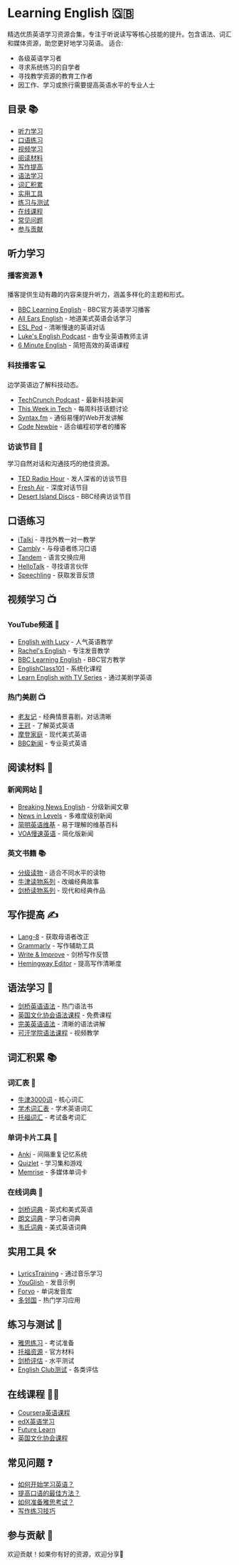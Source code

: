 # Learning English 🇬🇧

精选优质英语学习资源合集，专注于听说读写等核心技能的提升。包含语法、词汇和媒体资源，助您更好地学习英语。
适合:

- 各级英语学习者
- 寻求系统练习的自学者
- 寻找教学资源的教育工作者
- 因工作、学习或旅行需要提高英语水平的专业人士

## 目录 📚

- [听力学习](#听力学习)
- [口语练习](#口语练习)
- [视频学习](#视频学习)
- [阅读材料](#阅读材料)
- [写作提高](#写作提高)
- [语法学习](#语法学习)
- [词汇积累](#词汇积累)
- [实用工具](#实用工具)
- [练习与测试](#练习与测试)
- [在线课程](#在线课程)
- [常见问题](#常见问题)
- [参与贡献](#参与贡献)

## 听力学习

### 播客资源 🎙️

播客提供生动有趣的内容来提升听力，涵盖多样化的主题和形式。

- [BBC Learning English](https://www.bbc.co.uk/learningenglish) - BBC官方英语学习播客
- [All Ears English](https://www.allearsenglish.com/) - 地道美式英语会话学习
- [ESL Pod](https://www.eslpod.com/) - 清晰慢速的英语对话
- [Luke's English Podcast](https://teacherluke.co.uk/) - 由专业英语教师主讲
- [6 Minute English](https://www.bbc.co.uk/learningenglish/english/features/6-minute-english) - 简短高效的英语课程

### 科技播客 💻

边学英语边了解科技动态。

- [TechCrunch Podcast](https://techcrunch.com/podcast) - 最新科技新闻
- [This Week in Tech](https://twit.tv/shows/this-week-in-tech) - 每周科技话题讨论
- [Syntax.fm](https://syntax.fm/) - 通俗易懂的Web开发讲解
- [Code Newbie](https://www.codenewbie.org/podcast) - 适合编程初学者的播客

### 访谈节目 🎤

学习自然对话和沟通技巧的绝佳资源。

- [TED Radio Hour](https://www.npr.org/programs/ted-radio-hour/) - 发人深省的访谈节目
- [Fresh Air](https://www.npr.org/programs/fresh-air/) - 深度对话节目
- [Desert Island Discs](https://www.bbc.co.uk/programmes/b006qnmr) - BBC经典访谈节目

## 口语练习 

- [iTalki](https://www.italki.com/) - 寻找外教一对一教学
- [Cambly](https://www.cambly.com/) - 与母语者练习口语
- [Tandem](https://www.tandem.net/) - 语言交换应用
- [HelloTalk](https://www.hellotalk.com/) - 寻找语言伙伴
- [Speechling](https://speechling.com/) - 获取发音反馈

## 视频学习 📺

### YouTube频道 🎥

- [English with Lucy](https://www.youtube.com/c/EnglishwithLucy) - 人气英语教学
- [Rachel's English](https://www.youtube.com/user/rachelsenglish) - 专注发音教学
- [BBC Learning English](https://www.youtube.com/user/bbclearningenglish) - BBC官方教学
- [EnglishClass101](https://www.youtube.com/user/ENGLISHCLASS101) - 系统化课程
- [Learn English with TV Series](https://www.youtube.com/c/LearnEnglishWithTVSeries) - 通过美剧学英语

### 热门美剧 📺

- [老友记](https://www.imdb.com/title/tt0108778/) - 经典情景喜剧，对话清晰
- [王冠](https://www.netflix.com/title/80025678) - 了解英式英语
- [摩登家庭](https://www.imdb.com/title/tt1442437/) - 现代美式英语
- [BBC新闻](https://www.bbc.com/news) - 专业英式英语

## 阅读材料 📖

### 新闻网站 📰

- [Breaking News English](https://breakingnewsenglish.com/) - 分级新闻文章
- [News in Levels](https://www.newsinlevels.com/) - 多难度级别新闻
- [简明英语维基](https://simple.wikipedia.org/) - 易于理解的维基百科
- [VOA慢速英语](https://learningenglish.voanews.com/) - 简化版新闻

### 英文书籍 📚

- [分级读物](https://www.penguinreaders.com/) - 适合不同水平的读物
- [牛津读物系列](https://elt.oup.com/catalogue/items/global/graded_readers/) - 改编经典故事
- [剑桥读物系列](https://www.cambridge.org/gb/cambridgeenglish/catalog/readers) - 现代和经典作品

## 写作提高 ✍️

- [Lang-8](https://lang-8.com/) - 获取母语者改正
- [Grammarly](https://www.grammarly.com/) - 写作辅助工具
- [Write & Improve](https://writeandimprove.com/) - 剑桥写作反馈
- [Hemingway Editor](http://www.hemingwayapp.com/) - 提高写作清晰度

## 语法学习 📝

- [剑桥英语语法](https://www.cambridge.org/grammar-in-use) - 热门语法书
- [英国文化协会语法课程](https://learnenglish.britishcouncil.org/grammar) - 免费课程
- [完美英语语法](https://www.perfect-english-grammar.com/) - 清晰的语法讲解
- [可汗学院语法课程](https://www.khanacademy.org/humanities/grammar) - 视频教学

## 词汇积累 📚

### 词汇表 📝

- [牛津3000词](https://www.oxfordlearnersdictionaries.com/about/oxford3000) - 核心词汇
- [学术词汇表](https://www.victoria.ac.nz/lals/resources/academicwordlist) - 学术英语词汇
- [托福词汇](https://www.vocabulary.com/lists/194479) - 考试备考词汇

### 单词卡片工具 🎴

- [Anki](https://apps.ankiweb.net/) - 间隔重复记忆系统
- [Quizlet](https://quizlet.com/) - 学习集和游戏
- [Memrise](https://www.memrise.com/) - 多媒体单词卡

### 在线词典 📖

- [剑桥词典](https://dictionary.cambridge.org/) - 英式和美式英语
- [朗文词典](https://www.ldoceonline.com/) - 学习者词典
- [韦氏词典](https://www.merriam-webster.com/) - 美式英语词典

## 实用工具 🛠️

- [LyricsTraining](https://lyricstraining.com/) - 通过音乐学习
- [YouGlish](https://youglish.com/) - 发音示例
- [Forvo](https://forvo.com/) - 单词发音库
- [多邻国](https://www.duolingo.com/) - 热门学习应用

## 练习与测试 📝

- [雅思练习](https://www.ielts.org/for-test-takers/sample-test-questions) - 考试准备
- [托福资源](https://www.ets.org/toefl/test-takers/ibt/prepare) - 官方材料
- [剑桥评估](https://www.cambridgeenglish.org/test-your-english/) - 水平测试
- [English Club测试](https://www.englishclub.com/esl-exams/) - 各类评估

## 在线课程 👩‍🏫

- [Coursera英语课程](https://www.coursera.org/browse/language-learning/learning-english)
- [edX英语学习](https://www.edx.org/learn/english)
- [Future Learn](https://www.futurelearn.com/subjects/languages-and-cultures-courses/learn-english)
- [英国文化协会课程](https://www.futurelearn.com/partners/british-council)

## 常见问题 ❓

- [如何开始学习英语？](https://www.reddit.com/r/EnglishLearning/wiki/index)
- [提高口语的最佳方法？](https://www.reddit.com/r/languagelearning/wiki/faq#wiki_speaking)
- [如何准备雅思考试？](https://ieltsliz.com/how-to-prepare-for-ielts/)
- [写作练习技巧](https://www.reddit.com/r/EnglishLearning/wiki/writing)

## 参与贡献 🤝

欢迎贡献！如果你有好的资源，欢迎分享👏
